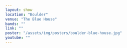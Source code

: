 ```yaml
---
layout: show
location: "Boulder"
venue: "The Blue House"
bands: ""
link: ""
poster: "/assets/img/posters/boulder-blue-house.jpg"
youtube: ""
---
```



